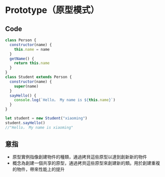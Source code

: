 # Prototype（原型模式）

## Code 

```javascript
class Person {
  constructor(name) {
    this.name = name
  }
  getName() {
    return this.name
  }
}
class Student extends Person {
  constructor(name) {
    super(name)
  }
  sayHello() {
    console.log(`Hello， My name is ${this.name}`)
  }
}

let student = new Student("xiaoming")
student.sayHello()
//"Hello， My name is xiaoming"
```

## 意指

* 原型實例指像創建物件的種類，通過拷貝這些原型以達到創新新的物件
* 概念為創建一個共享的原型，通過拷貝這些原型來創建新的類。用於創建重複的物件，帶來性能上的提升

